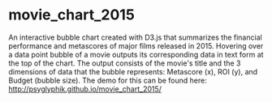 # movie_chart_2015
An interactive bubble chart created with D3.js that summarizes the financial performance and metascores of major films released in 2015.  Hovering over a data point bubble of a movie outputs its corresponding data in text form at the top of the chart.  The output consists of the movie's title and the 3 dimensions of data that the bubble represents:  Metascore (x), ROI (y), and Budget (bubble size).  The demo for this can be found here:  http://psyglyphik.github.io/movie_chart_2015/
